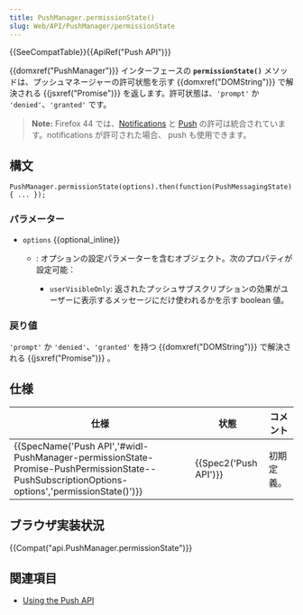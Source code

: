 ```yaml
---
title: PushManager.permissionState()
slug: Web/API/PushManager/permissionState
---
```

{{SeeCompatTable}}{{ApiRef("Push API")}}

{{domxref("PushManager")}} インターフェースの **`permissionState()`** メソッドは、プッシュマネージャーの許可状態を示す {{domxref("DOMString")}} で解決される {{jsxref("Promise")}} を返します。許可状態は、`'prompt'` か ` 'denied'`、`'granted'` です。

> **Note:** Firefox 44 では、[Notifications](/ja/docs/Web/API/Notifications_API) と [Push](/ja/docs/Web/API/Push_API) の許可は統合されています。notifications が許可された場合、 push も使用できます。

## 構文

```
PushManager.permissionState(options).then(function(PushMessagingState) { ... });
```

### パラメーター

- `options` {{optional_inline}}

  - : オプションの設定パラメーターを含むオブジェクト。次のプロパティが設定可能：

    - `userVisibleOnly`: 返されたプッシュサブスクリプションの効果がユーザーに表示するメッセージにだけ使われるかを示す boolean 値。

### 戻り値

`'prompt'` か `'denied'`、`'granted'` を持つ {{domxref("DOMString")}} で解決される {{jsxref("Promise")}} 。

## 仕様

| 仕様                                                                                                                                                                                         | 状態                         | コメント   |
| -------------------------------------------------------------------------------------------------------------------------------------------------------------------------------------------- | ---------------------------- | ---------- |
| {{SpecName('Push API','#widl-PushManager-permissionState-Promise-PushPermissionState--PushSubscriptionOptions-options','permissionState()')}} | {{Spec2('Push API')}} | 初期定義。 |

## ブラウザ実装状況

{{Compat("api.PushManager.permissionState")}}

## 関連項目

- [Using the Push API](/ja/docs/Web/API/Push_API/Using_the_Push_API)
